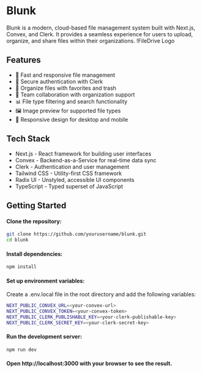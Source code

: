 # Blunk
Blunk is a modern, cloud-based file management system built with Next.js, Convex, and Clerk. It provides a seamless experience for users to upload, organize, and share files within their organizations.
!FileDrive Logo


## Features
- 🚀 Fast and responsive file management
- 🔐 Secure authentication with Clerk
- 📁 Organize files with favorites and trash
- 👥 Team collaboration with organization support
- 📊 File type filtering and search functionality
- 🖼️ Image preview for supported file types
- 📱 Responsive design for desktop and mobile


## Tech Stack
- Next.js - React framework for building user interfaces
- Convex - Backend-as-a-Service for real-time data sync
- Clerk - Authentication and user management
- Tailwind CSS - Utility-first CSS framework
- Radix UI - Unstyled, accessible UI components
- TypeScript - Typed superset of JavaScript


## Getting Started

#### Clone the repository:

``` Bash
git clone https://github.com/yourusername/blunk.git
cd blunk
```

#### Install dependencies:
``` Bash
npm install
```

#### Set up environment variables:
Create a .env.local file in the root directory and add the following variables:
``` Bash
NEXT_PUBLIC_CONVEX_URL=<your-convex-url>
NEXT_PUBLIC_CONVEX_TOKEN=<your-convex-token>
NEXT_PUBLIC_CLERK_PUBLISHABLE_KEY=<your-clerk-publishable-key>
NEXT_PUBLIC_CLERK_SECRET_KEY=<your-clerk-secret-key>
```

#### Run the development server:
``` Bash
npm run dev
```

#### Open http://localhost:3000 with your browser to see the result.